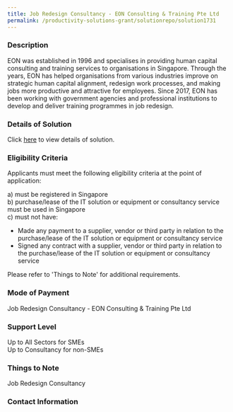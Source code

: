 ```yaml
---
title: Job Redesign Consultancy - EON Consulting & Training Pte Ltd
permalink: /productivity-solutions-grant/solutionrepo/solution1731
---
```


### Description

EON was established in 1996 and specialises in providing human capital consulting and training services to organisations in Singapore. Through the years, EON has helped organisations from various industries improve on strategic human capital alignment, redesign work processes, and making jobs more productive and attractive for employees. Since 2017, EON has been working with government agencies and professional institutions to develop and deliver training programmes in job redesign.

### Details of Solution

Click <a href='EON Consulting & Training Pte Ltd' target='_blank' rel='noopener'>here</a> to view details of solution.

### Eligibility Criteria

Applicants must meet the following eligibility criteria at the point of application:

a) must be registered in Singapore <br>
b) purchase/lease of the IT solution or equipment or consultancy service must be used in Singapore <br>
c) must not have:
- Made any payment to a supplier, vendor or third party in relation to the purchase/lease of the IT solution or equipment or consultancy service
- Signed any contract with a supplier, vendor or third party in relation to the purchase/lease of the IT solution or equipment or consultancy service

Please refer to 'Things to Note' for additional requirements.

### Mode of Payment
Job Redesign Consultancy - EON Consulting & Training Pte Ltd

### Support Level
Up to All Sectors for SMEs <br>
Up to Consultancy for non-SMEs

### Things to Note
Job Redesign Consultancy

### Contact Information


